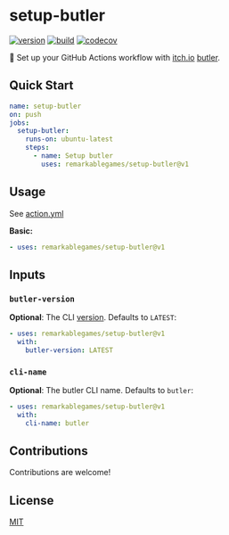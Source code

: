 # setup-butler

[![version](https://badgen.net/github/release/remarkablegames/setup-butler)](https://github.com/remarkablegames/setup-butler/releases)
[![build](https://github.com/remarkablegames/setup-butler/actions/workflows/build.yml/badge.svg)](https://github.com/remarkablegames/setup-butler/actions/workflows/build.yml)
[![codecov](https://codecov.io/gh/remarkablegames/setup-butler/graph/badge.svg?token=AAbBz3SIPn)](https://codecov.io/gh/remarkablegames/setup-butler)

🎩 Set up your GitHub Actions workflow with [itch.io](https://itch.io/) [butler](https://itch.io/docs/butler/).

## Quick Start

```yaml
name: setup-butler
on: push
jobs:
  setup-butler:
    runs-on: ubuntu-latest
    steps:
      - name: Setup butler
        uses: remarkablegames/setup-butler@v1
```

## Usage

See [action.yml](action.yml)

**Basic:**

```yaml
- uses: remarkablegames/setup-butler@v1
```

## Inputs

### `butler-version`

**Optional**: The CLI [version](https://broth.itch.ovh/butler). Defaults to `LATEST`:

```yaml
- uses: remarkablegames/setup-butler@v1
  with:
    butler-version: LATEST
```

### `cli-name`

**Optional**: The butler CLI name. Defaults to `butler`:

```yaml
- uses: remarkablegames/setup-butler@v1
  with:
    cli-name: butler
```

## Contributions

Contributions are welcome!

## License

[MIT](LICENSE)
